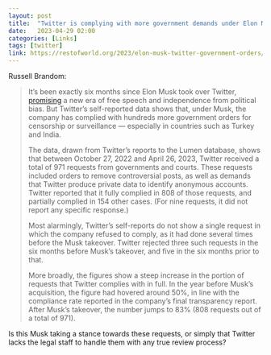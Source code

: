 ```yaml
---
layout: post
title:  "Twitter is complying with more government demands under Elon Musk"
date:   2023-04-29 02:00
categories: [Links]
tags: [twitter]
link: https://restofworld.org/2023/elon-musk-twitter-government-orders/
---
```


Russell Brandom:

>It’s been exactly six months since Elon Musk took over Twitter, [promising](https://twitter.com/elonmusk/status/1585619322239561728) a new era of free speech and independence from political bias. But Twitter’s self-reported data shows that, under Musk, the company has complied with hundreds more government orders for censorship or surveillance — especially in countries such as Turkey and India.
>
>The data, drawn from Twitter’s reports to the Lumen database, shows that between October 27, 2022 and April 26, 2023, Twitter received a total of 971 requests from governments and courts. These requests included orders to remove controversial posts, as well as demands that Twitter produce private data to identify anonymous accounts. Twitter reported that it fully complied in 808 of those requests, and partially complied in 154 other cases. (For nine requests, it did not report any specific response.)
>
>Most alarmingly, Twitter’s self-reports do not show a single request in which the company refused to comply, as it had done several times before the Musk takeover. Twitter rejected three such requests in the six months before Musk’s takeover, and five in the six months prior to that.
>
>More broadly, the figures show a steep increase in the portion of requests that Twitter complies with in full. In the year before Musk’s acquisition, the figure had hovered around 50%, in line with the compliance rate reported in the company’s final transparency report. After Musk’s takeover, the number jumps to 83% (808 requests out of a total of 971).

Is this Musk taking a stance towards these requests, or simply that Twitter lacks the legal staff to handle them with any true review process?
